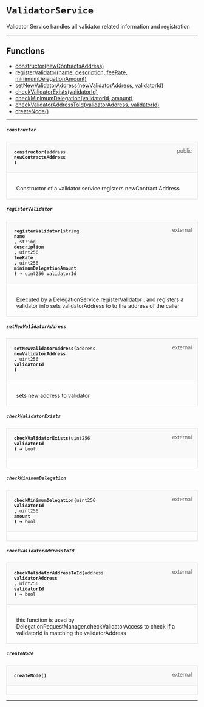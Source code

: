 # `ValidatorService`

 Validator Service handles all validator related information and registration

--- 


## Functions

- [constructor(newContractsAddress)](#constructor)
- [registerValidator(name, description, feeRate, minimumDelegationAmount)](#registerValidator)
- [setNewValidatorAddress(newValidatorAddress, validatorId)](#setNewValidatorAddress)
- [checkValidatorExists(validatorId)](#checkValidatorExists)
- [checkMinimumDelegation(validatorId, amount)](#checkMinimumDelegation)
- [checkValidatorAddressToId(validatorAddress, validatorId)](#checkValidatorAddressToId)
- [createNode()](#createNode)

--- 




##### `constructor`

<div class="funcnameconstructor contract-function">
<h4 id="constructor">
<code>constructor(<span class="var-type">address</span>
newContractsAddress
)<span class="var-type"></span></code>
<span class="item">public</span>
</h4>
<div class="description">

 <p> Constructor of a validator service registers newContract Address
 </p>
</div>
</div>

##### `registerValidator`

<div class="funcnameregisterValidator contract-function">
<h4 id="registerValidator">
<code>registerValidator(<span class="var-type">string</span>
name
, <span class="var-type">string</span>
description
, <span class="var-type">uint256</span>
feeRate
, <span class="var-type">uint256</span>
minimumDelegationAmount
)<span class="var-type"> → uint256 validatorId</span></code>
<span class="item">external</span>
</h4>
<div class="description">

 <p> Executed by a DelegationService.registerValidator : and registers a validator info 
sets validatorAddress to to the address of the caller
 </p>
</div>
</div>

##### `setNewValidatorAddress`

<div class="funcnamesetNewValidatorAddress contract-function">
<h4 id="setNewValidatorAddress">
<code>setNewValidatorAddress(<span class="var-type">address</span>
newValidatorAddress
, <span class="var-type">uint256</span>
validatorId
)<span class="var-type"></span></code>
<span class="item">external</span>
</h4>
<div class="description">

 <p> sets new address to validator
 </p>
</div>
</div>

##### `checkValidatorExists`

<div class="funcnamecheckValidatorExists contract-function">
<h4 id="checkValidatorExists">
<code>checkValidatorExists(<span class="var-type">uint256</span>
validatorId
)<span class="var-type"> → bool</span></code>
<span class="item">external</span>
</h4>
<div class="description">


</div>
</div>

##### `checkMinimumDelegation`

<div class="funcnamecheckMinimumDelegation contract-function">
<h4 id="checkMinimumDelegation">
<code>checkMinimumDelegation(<span class="var-type">uint256</span>
validatorId
, <span class="var-type">uint256</span>
amount
)<span class="var-type"> → bool</span></code>
<span class="item">external</span>
</h4>
<div class="description">


</div>
</div>

##### `checkValidatorAddressToId`

<div class="funcnamecheckValidatorAddressToId contract-function">
<h4 id="checkValidatorAddressToId">
<code>checkValidatorAddressToId(<span class="var-type">address</span>
validatorAddress
, <span class="var-type">uint256</span>
validatorId
)<span class="var-type"> → bool</span></code>
<span class="item">external</span>
</h4>
<div class="description">

 <p> this function is used by DelegationRequestManager.checkValidatorAccess 
to check if a validatorId is matching the validatorAddress
 </p>
</div>
</div>

##### `createNode`

<div class="funcnamecreateNode contract-function">
<h4 id="createNode">
<code>createNode()<span class="var-type"></span></code>
<span class="item">external</span>
</h4>
<div class="description">


</div>
</div>

--- 


<style>
    .contract-function {
        border-radius: var(--border-radius);
        border: solid 1px #ddd;
        max-width: 90vw;
        padding: 0;
        margin-top: 1em;
        margin-bottom: 1em;
        word-wrap: break-word;
    }

    .contract-function h4 {
        display: -webkit-box;
        display: -ms-flexbox;
        display: flex;
        -webkit-box-orient: horizontal;
        -webkit-box-direction: normal;
        -ms-flex-direction: row;
        flex-direction: row;
        -webkit-box-pack: justify;
        -ms-flex-pack: justify;
        justify-content: space-between;
        -ms-flex-line-pack: start;
        align-content: flex-start;
        padding: 0;
        margin: 1em;
        margin-bottom: 2em;
        position: relative;
        font-size: inherit;
    }

    .contract-function h4::before {
        content: "";
        display: block;
        position: absolute;
        height: 100%;
        width: 100%;
        -webkit-box-sizing: content-box;
        box-sizing: content-box;
        padding: 1em;
        margin: -1em;
        z-index: -10;
        background-color: #f9f9fa;
        border-bottom: solid 1px #ddd;
    }
    .anchor {
        display: inline-block;
        height: 1em;
        margin-left: -25px;
        opacity: 0;
        position: absolute;
        transition: opacity var(--transition-speed-sm) var(--transition-timing);
    }

    .contract-function h4 code {
        color: inherit;
        background-color: transparent;
        padding: 5px
    }

    .contract-function h4 .item {
        font-weight: 300;
        opacity: .8;
    }

    .contract-function .description{
        margin-left: 20px;
        padding: 5px
    }

    .contract-function .var-type {
         font-weight: 300;
    }
</style>